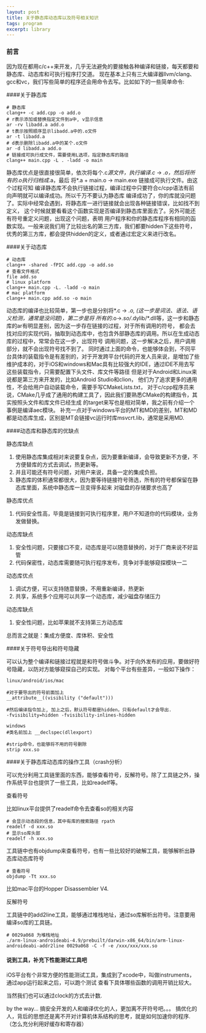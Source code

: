 ```yaml
---
layout: post
title: 关于静态库动态库以及符号相关知识
tags: program
excerpt: library 
---  
```


### 前言

因为现在都用c/c++来开发，几乎无法避免的要接触各种编译和链接，每天都要和静态库、动态库和可执行程序打交道。
现在基本上只有三大编译器llvm/clang、gcc和vc，我们写些简单的程序还会用命令去写。比如如下的一些简单命令:

####关于静态库

``` 
# 静态库
clang++ -c add.cpp -o add.o
# r表示添加或替换指定文件到a中, v显示信息
ar -rv libadd.a add.o
# t表示按照顺序显示libadd.a中的.o文件
ar -t libadd.a
# d表示删除libadd.a中的某个.o文件
ar -d libadd.a add.o
# 链接成可执行成文件，需要使用L选项，指定静态库的路径
clang++ main.cpp -L . -ladd -o main
``` 

静态库优点是很直接很简单，依次将每个.c*源文件，执行编译.c* -> *.o，然后将所有的.o执行归档成*.a，最后
将*.a + main.o -> main.exe 链接成可执行文件。由这个过程可知
编译静态库不会执行链接过程，编译过程中只要符合c/cpp语法有前向声明就可以编译成功。所以千万不要认为静态库
编译成功了，你的库就没问题了。实际中经常会遇到，将静态库一进行链接就会出现各种链接错误，比如找不到定义，
这个时候就要看看这个函数实现是否编译到静态库里面去了。另外可能还有符号重定义问题，出现这个问题，表明
用户程序和你的静态库程序有相同的函数实现。一般来说我们用了比较出名的第三方库，我们都要hidden下这些符号，
优秀的第三方库，都会提供hidden的定义，或者通过宏定义来进行改名。


####关于动态库

```
# 动态库
clang++ -shared -fPIC add.cpp -o add.so
# 查看文件格式
file add.so
# linux platform
clang++ main.cpp -L. -ladd -o main
# mac platform
clang++ main.cpp add.so -o main
```
动态库的编译也比较简单，第一步也是分别将*.c -> *.o, (这一步是词法、语法、语义检测，通常是没问题)，第二步是将
所有的*.o->*.so/*.dylib/*.dll等，这一步和静态库的ar有明显差别，因为这一步存在链接的过程，对于所有调用的符号，
都会去找对应的实现代码，抽取到动态库中，也包含外部静态库的调用。所以在生成动态库的过程中，常常会在这一步，出现符号
调用问题，这一步解决之后，用户调用部分，就不会出现符号找不到了。
同时通过上面的命令，也能够体会到，不同平台具体的装载指令是有差别的，对于开发跨平台代码的开发人员来说，是增加了些
维护成本的，对于iOS和windows和Mac具有比较强大的IDE，通过IDE不用去写这些装载指令，只需要配置下头文件、库文件等路径
但是对于Android和Linux来说都是第三方来开发的，比如Android Studio和clion，
他们为了追求更多的通用性，不会给用户自动装载命令，需要手写CMakeLists.txt，
对于c/cpp程序员来说，CMake几乎成了通用的构建工具了，因此我们要熟悉CMake的构建指令，其实按照头文件和库文件已经生成
的target来写也是相对简单，我之前有介绍一个事例是编译aec模块。
补充一点对于windows平台的MT和MD的差别，MT和MD都是动态库生成，区别是MT会链接vc运行时库msvcrt.lib，通常是采用MD.

####动态库和静态库的优缺点

静态库缺点
1. 使用静态库集成相对来说要复杂点，因为要重新编译，会导致更新不方便，不方便替库的方式去调试，热更新等。
2. 并且可能还有符号问题，对用户来说，具备一定的集成负担。
3. 静态库的体积通常都很大，因为要等待链接符号筛选，所有的符号都保留在静态库里面，系统中静态库一旦变得多起来
对磁盘的存储要求也高了 

静态库优点
1. 代码安全性高，毕竟是链接到可执行程序里，用户不知道你的代码模块，业务发做替换。

动态库缺点
1. 安全性问题，只要接口不变，动态库是可以随意替换的，对于厂商来说不好监管
2. 代码保密性，动态库需要随可执行程序发布，竞争对手能够窥探模块一二 

动态库优点
1. 调试方便，可以支持随意替换，不用重新编译，热更新
2. 共享，系统多个应用可以共享一个动态库，减少磁盘存储压力

动态库缺点
1. 安全性问题，比如苹果就不支持第三方动态库  

总而言之就是：集成方便度、库体积、安全性  

####关于符号导出和符号隐藏 

可以认为整个编译和链接过程就是和符号做斗争。对于向外发布的应用，要做好符号隐藏，以防对方能够窥探自己的实现。
对每个平台有些差异，一般如下操作：

``` 
linux/android/ios/mac

#对于要导出的符号前面加上
__attribute__((visibility ("default")))

#然后编译指令加上, 加上之后，默认符号都是hidden，只有default才会导出.
-fvisibility=hidden -fvisibility-inlines-hidden

windows
#类名前加上 __declspec(dllexport)

#strip命令，也能够将不用的符号删除
strip xxx.so
``` 

####关于静态库动态库的操作工具（crash分析）

可以充分利用工具链里面的东西，能够查看符号，反解符号。除了工具链之外，操作系统平台也提供了一些工具，比如readelf等。

查看符号

比如linux平台提供了readelf命令去查看so的相关内容
``` 
# 会显示动态段的信息，其中有库的搜索路径 rpath
readelf -d xxx.so 
# 显示so库头部 
readelf -h xxx.so 
``` 
工具链中也有objdump来查看符号，也有一些比较好的破解工具，能够解析出静态库动态库符号
``` 
# 查看符号 
objdump -Tt xxx.so  
``` 
比如mac平台的Hopper Disassembler V4.   


反解符号

工具链中的add2line工具，能够通过堆栈地址，通过so库解析出符号。注意要用编译so库的工具链。
``` 
# 0029a068 为堆栈地址
./arm-linux-androideabi-4.9/prebuilt/darwin-x86_64/bin/arm-linux-androideabi-addr2line 0029a068 -C -f -e /xxx/xxx/xxx.so
``` 

#### 说到工具，补充下性能测试工具吧

iOS平台有个非常方便的性能测试工具，集成到了xcode中，叫做instruments，通过app运行起来之后，可以跑个测试
查看下具体哪些函数的调用开销比较大。

当然我们也可以通过clock的方式去计数. 

by the way...
搞安全开发的人和编译优化的人，更加离不开符号吧。。。
搞优化的人，背后的思想还是离不开对计算机体系结构的思考，就是如何加速你的程序. （怎么充分利用好缓存和寄存器）

